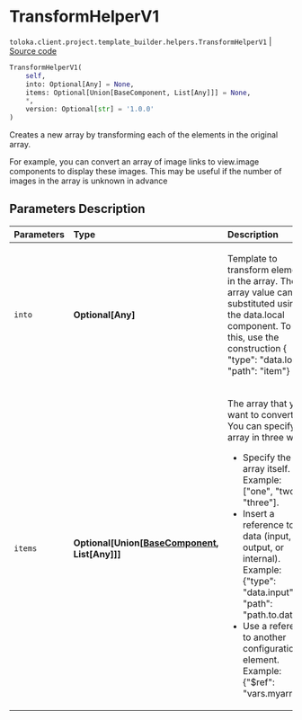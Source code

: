 # TransformHelperV1
`toloka.client.project.template_builder.helpers.TransformHelperV1` | [Source code](https://github.com/Toloka/toloka-kit/blob/v0.1.25/src/client/project/template_builder/helpers.py#L248)

```python
TransformHelperV1(
    self,
    into: Optional[Any] = None,
    items: Optional[Union[BaseComponent, List[Any]]] = None,
    *,
    version: Optional[str] = '1.0.0'
)
```

Creates a new array by transforming each of the elements in the original array.


For example, you can convert an array of image links to view.image components to display these images. This may be
useful if the number of images in the array is unknown in advance

## Parameters Description

| Parameters | Type | Description |
| :----------| :----| :-----------|
`into`|**Optional\[Any\]**|<p>Template to transform elements in the array. The array value can be substituted using the data.local component. To do this, use the construction { &quot;type&quot;: &quot;data.local&quot;, &quot;path&quot;: &quot;item&quot;}</p>
`items`|**Optional\[Union\[[BaseComponent](toloka.client.project.template_builder.base.BaseComponent.md), List\[Any\]\]\]**|<p>The array that you want to convert. You can specify an array in three ways:<ul><li>Specify the array itself. Example: [&quot;one&quot;, &quot;two&quot;, &quot;three&quot;].</li><li>Insert a reference to data (input, output, or internal). Example: {&quot;type&quot;: &quot;data.input&quot;,     &quot;path&quot;: &quot;path.to.data&quot;}.</li><li>Use a reference to another configuration element. Example: {&quot;$ref&quot;: &quot;vars.myarray&quot;}.</li></ul></p>
